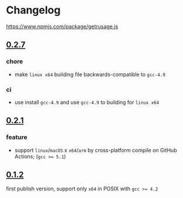 # Changelog

https://www.npmjs.com/package/getrusage.js

## [0.2.7](https://github.com/zthxxx/getrusage.js/compare/v0.2.1...v0.2.7)

### chore

- make `linux x64` building file backwards-compatible to `gcc-4.9`

### ci

- use install `gcc-4.9` and use `gcc-4.9` to building for `linux x64`

## [0.2.1](https://github.com/zthxxx/getrusage.js/compare/v0.1.2...v0.2.1)

### feature

- support `linux`/`macOS` x `x64`/`arm` by cross-platform compile on GitHub Actions; (`gcc >= 5.1`)

## [0.1.2](https://github.com/zthxxx/getrusage.js/tree/v0.1.2)

first publish version, support only `x64` in POSIX with `gcc >= 4.2`
